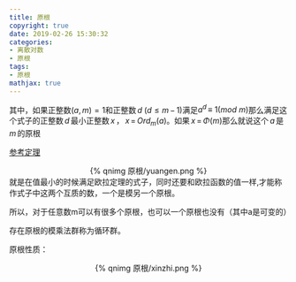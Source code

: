 ```yaml
---
title: 原根
copyright: true
date: 2019-02-26 15:30:32
categories:
- 离散对数
- 原根
tags:
- 原根
mathjax: true
---
```


其中，如果正整数$(a,m)=1$和正整数$\,d\; \left ( d\leqslant m\, -\, 1 \right )$满足$a^{d}\,\equiv\ 1(mod\ m)$那么满足这个式子的正整数$\,d\,$最小正整数$\,x\,$，$\,x\,=\,Ord_{m}\left ( a \right )$。如果$\,x\,=\,\Phi \left ( m \right )$那么就说这个$\,a\,$是$\,m\,$的原根
<!--more-->

[参考定理](https://zh.wikipedia.org/wiki/%E5%8E%9F%E6%A0%B9)

<center>{% qnimg 原根/yuangen.png %}</center>
就是在值最小的时候满足欧拉定理的式子，同时还要和欧拉函数的值一样,才能称作式子中这两个互质的数，一个是模另一个原根。

所以，对于任意数m可以有很多个原根，也可以一个原根也没有（其中a是可变的）

存在原根的模乘法群称为循环群。

原根性质：

<center>{% qnimg 原根/xinzhi.png %}</center>
